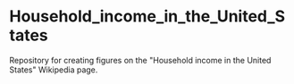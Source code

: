 Household_income_in_the_United_States
=====================================

Repository for creating figures on the "Household income in the United States" Wikipedia page. 

